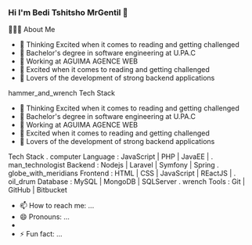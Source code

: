 ### Hi I'm Bedi Tshitsho MrGentil 👋

👨🏻‍💻 About Me


- 🔭 Thinking   Excited when it comes to reading and getting challenged
- 🌱 Bachelor's degree in software engineering at U.PA.C
- 👯  Working at AGUIMA AGENCE WEB
- 🤔 Excited when it comes to reading and getting challenged
- 💬 Lovers of the development of strong backend applications

hammer_and_wrench Tech Stack


- 🔭 Thinking   Excited when it comes to reading and getting challenged
- 🌱 Bachelor's degree in software engineering at U.PA.C
- 👯  Working at AGUIMA AGENCE WEB
- 🤔 Excited when it comes to reading and getting challenged
- 💬 Lovers of the development of strong backend applications


Tech Stack
. computer   Language : JavaScript | PHP | JavaEE | 
. man_technologist   Backend : Nodejs | Laravel | Symfony | Spring
. globe_with_meridians   Frontend : HTML | CSS | JavaScript | REactJS | 
. oil_drum   Database : MySQL | MongoDB | SQLServer
. wrench  Tools : Git | GitHub | Bitbucket




- 📫 How to reach me: ...
- 😄 Pronouns: ...
- 
- ⚡ Fun fact: ...
